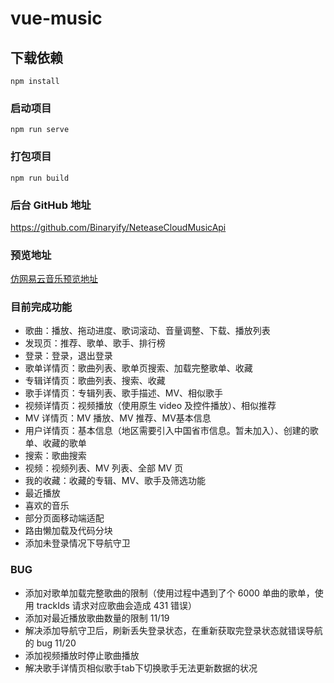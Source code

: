 # vue-music

## 下载依赖

```
npm install
```

### 启动项目

```
npm run serve
```

### 打包项目

```
npm run build
```

### 后台 GitHub 地址

https://github.com/Binaryify/NeteaseCloudMusicApi

### 预览地址

[仿网易云音乐预览地址 ](http://47.102.159.133:3000/)

### 目前完成功能

- 歌曲：播放、拖动进度、歌词滚动、音量调整、下载、播放列表
- 发现页：推荐、歌单、歌手、排行榜
- 登录：登录，退出登录
- 歌单详情页：歌曲列表、歌单页搜索、加载完整歌单、收藏
- 专辑详情页：歌曲列表、搜索、收藏
- 歌手详情页：专辑列表、歌手描述、MV、相似歌手
- 视频详情页：视频播放（使用原生 video 及控件播放）、相似推荐
- MV 详情页：MV 播放、MV 推荐、MV基本信息
- 用户详情页：基本信息（地区需要引入中国省市信息。暂未加入）、创建的歌单、收藏的歌单
- 搜索：歌曲搜索
- 视频：视频列表、MV 列表、全部 MV 页
- 我的收藏：收藏的专辑、MV、歌手及筛选功能
- 最近播放
- 喜欢的音乐
- 部分页面移动端适配
- 路由懒加载及代码分块
- 添加未登录情况下导航守卫

### BUG

- 添加对歌单加载完整歌曲的限制（使用过程中遇到了个 6000 单曲的歌单，使用 trackIds 请求对应歌曲会造成 431 错误）
- 添加对最近播放歌曲数量的限制 11/19
- 解决添加导航守卫后，刷新丢失登录状态，在重新获取完登录状态就错误导航的 bug 11/20
- 添加视频播放时停止歌曲播放
- 解决歌手详情页相似歌手tab下切换歌手无法更新数据的状况
